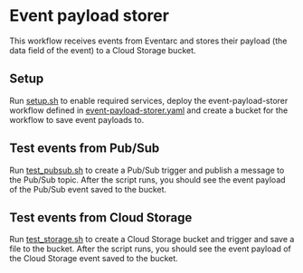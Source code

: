 # Event payload storer

This workflow receives events from Eventarc and stores their payload (the data
field of the event) to a Cloud Storage bucket.

## Setup

Run [setup.sh](setup.sh) to enable required services, deploy the
event-payload-storer workflow defined in
[event-payload-storer.yaml](workevent-payload-storerflow.yaml) and create a
bucket for the workflow to save event payloads to.

## Test events from Pub/Sub

Run [test_pubsub.sh](test_pubsub.sh) to create a Pub/Sub trigger and publish a message to the
Pub/Sub topic. After the script runs, you should see the event payload of the
Pub/Sub event saved to the bucket.

## Test events from Cloud Storage

Run [test_storage.sh](test_storage.sh) to create a Cloud Storage bucket and trigger and save a
file to the bucket. After the script runs, you should see the event payload of the
Cloud Storage event saved to the bucket.
